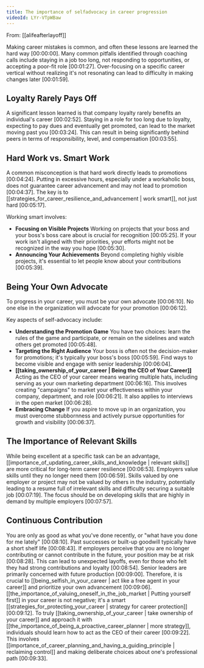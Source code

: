 ```yaml
---
title: The importance of selfadvocacy in career progression
videoId: LYr-VTpWBaw
---
```


From: [[alifeafterlayoff]] <br/> 

Making career mistakes is common, and often these lessons are learned the hard way <a class="yt-timestamp" data-t="00:00:00">[00:00:00]</a>. Many common pitfalls identified through coaching calls include staying in a job too long, not responding to opportunities, or accepting a poor-fit role <a class="yt-timestamp" data-t="00:01:27">[00:01:27]</a>. Over-focusing on a specific career vertical without realizing it's not resonating can lead to difficulty in making changes later <a class="yt-timestamp" data-t="00:01:59">[00:01:59]</a>.

## Loyalty Rarely Pays Off
A significant lesson learned is that company loyalty rarely benefits an individual's career <a class="yt-timestamp" data-t="00:02:52">[00:02:52]</a>. Staying in a role for too long due to loyalty, expecting to pay dues and eventually get promoted, can lead to the market moving past you <a class="yt-timestamp" data-t="00:03:24">[00:03:24]</a>. This can result in being significantly behind peers in terms of responsibility, level, and compensation <a class="yt-timestamp" data-t="00:03:55">[00:03:55]</a>.

## Hard Work vs. Smart Work
A common misconception is that hard work directly leads to promotions <a class="yt-timestamp" data-t="00:04:24">[00:04:24]</a>. Putting in excessive hours, especially under a workaholic boss, does not guarantee career advancement and may not lead to promotion <a class="yt-timestamp" data-t="00:04:37">[00:04:37]</a>. The key is to [[strategies_for_career_resilience_and_advancement | work smart]], not just hard <a class="yt-timestamp" data-t="00:05:17">[00:05:17]</a>.

Working smart involves:
*   **Focusing on Visible Projects** Working on projects that your boss and your boss's boss care about is crucial for recognition <a class="yt-timestamp" data-t="00:05:25">[00:05:25]</a>. If your work isn't aligned with their priorities, your efforts might not be recognized in the way you hope <a class="yt-timestamp" data-t="00:05:30">[00:05:30]</a>.
*   **Announcing Your Achievements** Beyond completing highly visible projects, it's essential to let people know about your contributions <a class="yt-timestamp" data-t="00:05:39">[00:05:39]</a>.

## Being Your Own Advocate
To progress in your career, you must be your own advocate <a class="yt-timestamp" data-t="00:06:10">[00:06:10]</a>. No one else in the organization will advocate for your promotion <a class="yt-timestamp" data-t="00:06:12">[00:06:12]</a>.

Key aspects of self-advocacy include:
*   **Understanding the Promotion Game** You have two choices: learn the rules of the game and participate, or remain on the sidelines and watch others get promoted <a class="yt-timestamp" data-t="00:05:48">[00:05:48]</a>.
*   **Targeting the Right Audience** Your boss is often not the decision-maker for promotions; it's typically your boss's boss <a class="yt-timestamp" data-t="00:05:59">[00:05:59]</a>. Find ways to become visible and engage with senior leadership <a class="yt-timestamp" data-t="00:06:04">[00:06:04]</a>.
*   **[[taking_ownership_of_your_career | Being the CEO of Your Career]]** Acting as the CEO of your career means wearing multiple hats, including serving as your own marketing department <a class="yt-timestamp" data-t="00:06:16">[00:06:16]</a>. This involves creating "campaigns" to market your effectiveness within your company, department, and role <a class="yt-timestamp" data-t="00:06:21">[00:06:21]</a>. It also applies to interviews in the open market <a class="yt-timestamp" data-t="00:06:28">[00:06:28]</a>.
*   **Embracing Change** If you aspire to move up in an organization, you must overcome stubbornness and actively pursue opportunities for growth and visibility <a class="yt-timestamp" data-t="00:06:37">[00:06:37]</a>.

## The Importance of Relevant Skills
While being excellent at a specific task can be an advantage, [[importance_of_updating_career_skills_and_knowledge | relevant skills]] are more critical for long-term career resilience <a class="yt-timestamp" data-t="00:06:53">[00:06:53]</a>. Employers value skills until they no longer need them <a class="yt-timestamp" data-t="00:06:59">[00:06:59]</a>. Skills valued by one employer or project may not be valued by others in the industry, potentially leading to a resume full of irrelevant skills and difficulty securing a suitable job <a class="yt-timestamp" data-t="00:07:19">[00:07:19]</a>. The focus should be on developing skills that are highly in demand by multiple employers <a class="yt-timestamp" data-t="00:07:57">[00:07:57]</a>.

## Continuous Contribution
You are only as good as what you've done recently, or "what have you done for me lately" <a class="yt-timestamp" data-t="00:08:10">[00:08:10]</a>. Past successes or built-up goodwill typically have a short shelf life <a class="yt-timestamp" data-t="00:08:43">[00:08:43]</a>. If employers perceive that you are no longer contributing or cannot contribute in the future, your position may be at risk <a class="yt-timestamp" data-t="00:08:28">[00:08:28]</a>. This can lead to unexpected layoffs, even for those who felt they had strong contributions and loyalty <a class="yt-timestamp" data-t="00:08:54">[00:08:54]</a>. Senior leaders are primarily concerned with future production <a class="yt-timestamp" data-t="00:09:00">[00:09:00]</a>. Therefore, it is crucial to [[being_selfish_in_your_career | act like a free agent in your career]] and prioritize your own advancement <a class="yt-timestamp" data-t="00:09:06">[00:09:06]</a>. [[the_importance_of_valuing_oneself_in_the_job_market | Putting yourself first]] in your career is not negative; it's a smart [[strategies_for_protecting_your_career | strategy for career protection]] <a class="yt-timestamp" data-t="00:09:12">[00:09:12]</a>.
To truly [[taking_ownership_of_your_career | take ownership of your career]] and approach it with [[the_importance_of_being_a_proactive_career_planner | more strategy]], individuals should learn how to act as the CEO of their career <a class="yt-timestamp" data-t="00:09:22">[00:09:22]</a>. This involves [[importance_of_career_planning_and_having_a_guiding_principle | reclaiming control]] and making deliberate choices about one's professional path <a class="yt-timestamp" data-t="00:09:33">[00:09:33]</a>.